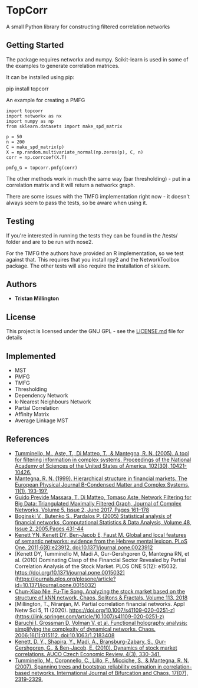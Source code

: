 # TopCorr

A small Python library for constructing filtered correlation networks

## Getting Started

The package requires networkx and numpy. Scikit-learn is used in some of the examples to generate correlation matrices.

It can be installed using pip:

pip install topcorr

An example for creating a PMFG
```
import topcorr
import networkx as nx
import numpy as np
from sklearn.datasets import make_spd_matrix

p = 50
n = 200
C = make_spd_matrix(p)
X = np.random.multivariate_normal(np.zeros(p), C, n)
corr = np.corrcoef(X.T)

pmfg_G = topcorr.pmfg(corr)
```

The other methods work in much the same way (bar thresholding) - put in a correlation matrix and
it will return a networkx graph.

There are some issues with the TMFG implementation right now - it doesn't always seem to pass the
tests, so be aware when using it.

## Testing

If you're interested in running the tests they can be found in the /tests/ folder and are to
be run with nose2. 

For the TMFG the authors have provided an R implementation, so we test against that. This requires
that you install rpy2 and the NetworkToolbox package. The other tests will also require the installation
of sklearn. 

## Authors

* **Tristan Millington**

## License

This project is licensed under the GNU GPL - see the [LICENSE.md](LICENSE.md) file for details

## Implemented
* MST
* PMFG
* TMFG
* Thresholding
* Dependency Network
* k-Nearest Neighbours Network
* Partial Correlation
* Affinity Matrix
* Average Linkage MST

## References
* [Tumminello, M., Aste, T., Di Matteo, T., & Mantegna, R. N. (2005). A tool for filtering information in complex systems. Proceedings of the National Academy of Sciences of the United States of America, 102(30), 10421-10426.](http://www.pnas.org/content/102/30/10421)
* [Mantegna, R. N. (1999). Hierarchical structure in financial markets. The European Physical Journal B-Condensed Matter and Complex Systems, 11(1), 193-197.](https://epjb.epj.org/articles/epjb/abs/1999/17/b9199/b9199.html)
* [Guido Previde Massara, T. Di Matteo, Tomaso Aste, Network Filtering for Big Data: Triangulated Maximally Filtered Graph, Journal of Complex Networks, Volume 5, Issue 2, June 2017, Pages 161–178](https://doi.org/10.1093/comnet/cnw015)
* [Boginski V., Butenko S., Pardalos P. (2005) Statistical analysis of financial networks, Computational Statistics & Data Analysis, Volume 48, Issue 2, 2005,Pages 431-44](https://www.sciencedirect.com/science/article/abs/pii/S0167947304000258)
* [Kenett YN, Kenett DY, Ben-Jacob E, Faust M. Global and local features of semantic networks: evidence from the Hebrew mental lexicon. PLoS One. 2011;6(8):e23912. doi:10.1371/journal.pone.0023912](https://journals.plos.org/plosone/article?id=10.1371/journal.pone.0023912)
* [Kenett DY, Tumminello M, Madi A, Gur-Gershgoren G, Mantegna RN, et al. (2010) Dominating Clasp of the Financial Sector Revealed by Partial Correlation Analysis of the Stock Market. PLOS ONE 5(12): e15032. https://doi.org/10.1371/journal.pone.0015032](https://journals.plos.org/plosone/article?id=10.1371/journal.pone.0015032)
* [Chun-Xiao Nie, Fu-Tie Song. Analyzing the stock market based on the structure of kNN network, Chaos, Solitons & Fractals, Volume 113, 2018](https://www.sciencedirect.com/science/article/pii/S0960077918302753)
* [Millington, T., Niranjan, M. Partial correlation financial networks. Appl Netw Sci 5, 11 (2020). https://doi.org/10.1007/s41109-020-0251-z](https://link.springer.com/article/10.1007/s41109-020-0251-z)
* [Baruchi I, Grossman D, Volman V, et al. Functional holography analysis: simplifying the complexity of dynamical networks. Chaos. 2006;16(1):015112. doi:10.1063/1.2183408](https://aip.scitation.org/doi/10.1063/1.2183408)
* [Kenett, D. Y., Shapira, Y., Madi, A., Bransburg-Zabary, S., Gur-Gershgoren, G., & Ben-Jacob, E. (2010). Dynamics of stock market correlations. AUCO Czech Economic Review, 4(3), 330-341.](http://cer.fsv.cuni.cz/mag/article/show/id/97)
* [Tumminello, M., Coronnello, C., Lillo, F., Micciche, S., & Mantegna, R. N. (2007). Spanning trees and bootstrap reliability estimation in correlation-based networks. International Journal of Bifurcation and Chaos, 17(07), 2319-2329.](https://www.worldscientific.com/doi/abs/10.1142/S0218127407018415)

